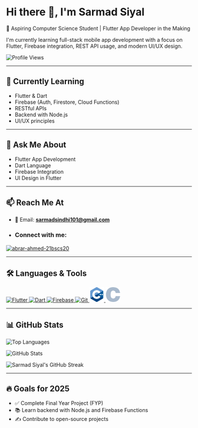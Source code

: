 # Hi there 👋, I'm Sarmad Siyal

🚀 Aspiring Computer Science Student | Flutter App Developer in the Making

I'm currently learning full-stack mobile app development with a focus on Flutter, Firebase integration, REST API usage, and modern UI/UX design.

![Profile Views](https://komarev.com/ghpvc/?username=SarmadSiyal&label=Profile%20views&color=0e75b6&style=flat)

---

## 🌱 Currently Learning

- Flutter & Dart
- Firebase (Auth, Firestore, Cloud Functions)
- RESTful APIs
- Backend with Node.js
- UI/UX principles

---

## 💬 Ask Me About

- Flutter App Development
- Dart Language
- Firebase Integration
- UI Design in Flutter

---

## 📫 Reach Me At

- 📧 Email: **sarmadsindhi101@gmail.com**
- <h3 align="left">Connect with me:</h3>
<p align="left">
<a href="https://linkedin.com/in/sarmad-Siyal-b01845269" target="blank"><img align="center" src="https://raw.githubusercontent.com/rahuldkjain/github-profile-readme-generator/master/src/images/icons/Social/linked-in-alt.svg" alt="abrar-ahmed-21bscs20" height="30" width="40" /></a>


---

## 🛠️ Languages & Tools

<p align="left">
  <a href="https://flutter.dev" target="_blank">
    <img src="https://www.vectorlogo.zone/logos/flutterio/flutterio-icon.svg" alt="Flutter" width="40" height="40"/>
  </a>
  <a href="https://dart.dev" target="_blank">
    <img src="https://www.vectorlogo.zone/logos/dartlang/dartlang-icon.svg" alt="Dart" width="40" height="40"/>
  </a>
  <a href="https://firebase.google.com/" target="_blank">
    <img src="https://www.vectorlogo.zone/logos/firebase/firebase-icon.svg" alt="Firebase" width="40" height="40"/>
  </a>
  <a href="https://git-scm.com/" target="_blank">
    <img src="https://www.vectorlogo.zone/logos/git-scm/git-scm-icon.svg" alt="Git" width="40" height="40"/>
  </a>
  <a href="https://www.w3schools.com/cpp/" target="_blank">
    <img src="https://raw.githubusercontent.com/devicons/devicon/master/icons/cplusplus/cplusplus-original.svg" alt="C++" width="40" height="40"/>
  </a>
  <a href="https://www.cprogramming.com/" target="_blank">
    <img src="https://raw.githubusercontent.com/devicons/devicon/master/icons/c/c-original.svg" alt="C" width="40" height="40"/>
  </a>
</p>

---

## 📊 GitHub Stats

<p align="left">
  <img src="https://github-readme-stats.vercel.app/api/top-langs/?username=SarmadSiyal&layout=compact&theme=dark" alt="Top Languages"/>
</p>

<p align="left">
  <img src="https://github-readme-stats.vercel.app/api?username=SarmadSiyal&show_icons=true&theme=dark" alt="GitHub Stats"/>
</p>

<p align="left">
  <img src="https://github-readme-streak-stats.herokuapp.com/?user=SarmadSiyal&theme=dark" alt="Sarmad Siyal's GitHub Streak"/>
</p>

---

## 🔥 Goals for 2025

- ✅ Complete Final Year Project (FYP)
- 📚 Learn backend with Node.js and Firebase Functions
- ✍️ Contribute to open-source projects
